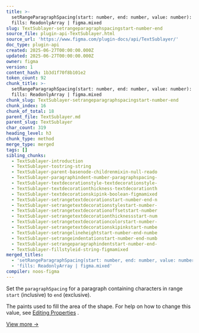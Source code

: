 ```yaml
---
title: >-
  setRangeParagraphSpacing(start: number, end: number, value: number): void +
  fills: ReadonlyArray | figma.mixed
slug: TextSublayer-setrangeparagraphspacingstart-number-end
source_file: plugin-api-TextSublayer.html
source_url: 'https://www.figma.com/plugin-docs/api/TextSublayer/'
doc_type: plugin-api
created: 2025-06-27T00:00:00.000Z
updated: 2025-06-27T00:00:00.000Z
owner: figma
version: 1
content_hash: 1b3d1f70f8b101e2
token_count: 92
chunk_title: >-
  setRangeParagraphSpacing(start: number, end: number, value: number): void +
  fills: ReadonlyArray | figma.mixed
chunk_slug: TextSublayer-setrangeparagraphspacingstart-number-end
chunk_index: 16
chunk_of_total: 18
parent_file: TextSublayer.md
parent_slug: TextSublayer
char_count: 319
heading_level: h3
chunk_type: method
merge_type: merged
tags: []
sibling_chunks:
  - TextSublayer-introduction
  - TextSublayer-tostring-string
  - TextSublayer-parent-basenode-childrenmixin-null-reado
  - TextSublayer-paragraphindent-number-paragraphspacing-
  - TextSublayer-textdecorationstyle-textdecorationstyle-
  - TextSublayer-textdecorationthickness-textdecorationth
  - TextSublayer-textdecorationskipink-boolean-figmamixed
  - TextSublayer-setrangetextdecorationstart-number-end-n
  - TextSublayer-setrangetextdecorationstylestart-number-
  - TextSublayer-setrangetextdecorationoffsetstart-number
  - TextSublayer-setrangetextdecorationthicknessstart-num
  - TextSublayer-setrangetextdecorationcolorstart-number-
  - TextSublayer-setrangetextdecorationskipinkstart-numbe
  - TextSublayer-setrangelineheightstart-number-end-numbe
  - TextSublayer-setrangeindentationstart-number-end-numb
  - TextSublayer-setrangeparagraphindentstart-number-end-
  - TextSublayer-fillstyleid-string-figmamixed
merged_titles:
  - 'setRangeParagraphSpacing(start: number, end: number, value: number): void'
  - 'fills: ReadonlyArray | figma.mixed'
compiler: noos-figma
---
```


Set the `paragraphSpacing` for a paragraph containing characters in range `start` (inclusive) to `end` (exclusive).

The paints used to fill the area of the shape. For help on how to change this value, see [Editing Properties](/plugin-docs/editing-properties/)
.

[View more →](/plugin-docs/api/properties/nodes-fills/)
